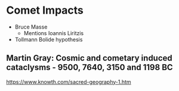 # Comet Impacts

- Bruce Masse
	- Mentions Ioannis Liritzis
- Tollmann Bolide hypothesis

## Martin Gray: Cosmic and cometary induced cataclysms - 9500, 7640, 3150 and 1198 BC

https://www.knowth.com/sacred-geography-1.htm